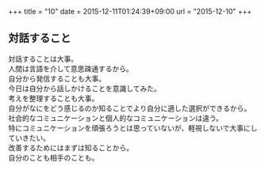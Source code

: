 +++
title = "10"
date = 2015-12-11T01:24:39+09:00
url = "2015-12-10"
+++

## 対話すること

対話することは大事。  
人間は言語を介して意思疎通するから。  
自分から発信することも大事。  
今日は自分から話しかけることを意識してみた。  
考えを整理することも大事。  
自分がなにをどう感じるのか知ることでより自分に適した選択ができるから。  
社会的なコミュニケーションと個人的なコミュニケーションは違う。  
特にコミュニケーションを頑張ろうとは思っていないが、軽視しないで大事にしていきたい。  
改善するためにはまずは知ることから。  
自分のことも相手のことも。
